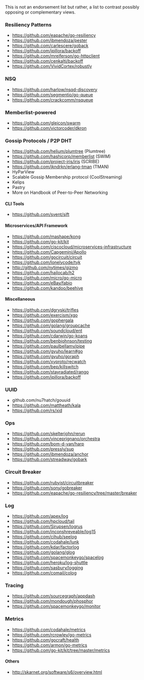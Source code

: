 This is not an endorsement list but rather, a list to contrast possibly opposing or complementary views.

### Resiliency Patterns

- https://github.com/eapache/go-resiliency
- https://github.com/ibmendoza/pester
- https://github.com/carlescere/goback
- https://github.com/jpillora/backoff
- https://github.com/mreiferson/go-httpclient
- https://github.com/cenkalti/backoff
- https://github.com/VividCortex/robustly

### NSQ

- https://github.com/harlow/nsqd-discovery
- https://github.com/segmentio/go-queue
- https://github.com/crackcomm/nsqueue

### Memberlist-powered

- https://github.com/gleicon/swarm
- https://github.com/victorcoder/dkron

### Gossip Protocols / P2P DHT

- https://github.com/helium/plumtree (Plumtree)
- https://github.com/hashicorp/memberlist (SWIM)
- https://github.com/project-iris/iris (SCRIBE)
- https://github.com/jkndrkn/erlang-tman (TMAN)
- HyParView
- Scalable Gossip Membership protocol (CoolStreaming)
- Kelips
- Pastry
- More on Handbook of Peer-to-Peer Networking

#### CLI Tools

- https://github.com/svent/sift

#### Microservices/API Framework

- https://github.com/mashape/kong
- https://github.com/go-kit/kit
- https://github.com/ciscocloud/microservices-infrastructure
- https://github.com/Capgemini/Apollo
- https://github.com/gocircuit/circuit
- https://github.com/lonelycode/tyk
- http://github.com/nytimes/gizmo
- https://github.com/hailocab/h2
- https://github.com/micro/go-micro
- https://github.com/eBay/fabio
- https://github.com/kandoo/beehive

#### Miscellaneous

- https://github.com/dgryski/trifles
- https://github.com/exercism/xgo
- https://github.com/gophergala
- https://github.com/golang/groupcache
- https://github.com/soundcloud/ent
- https://github.com/cdarwin/go-koans
- https://github.com/benbjohnson/testing
- https://github.com/paulbellamy/pipe
- https://github.com/gyuho/learn#go
- https://github.com/gyuho/goraph
- https://github.com/xyproto/recwatch
- https://github.com/bep/killswitch
- https://github.com/stayradiated/rango
- https://github.com/jpillora/backoff

### UUID

- github.com/nu7hatch/gouuid
- https://github.com/mattheath/kala
- https://github.com/rs/xid

### Ops

- https://github.com/skelterjohn/rerun
- https://github.com/vinceprignano/orchestra
- https://github.com/bom-d-van/harp
- https://github.com/pressly/sup
- https://github.com/ibmendoza/anchor
- https://github.com/streadway/gobark

### Circuit Breaker

- https://github.com/rubyist/circuitbreaker
- https://github.com/sony/gobreaker
- https://github.com/eapache/go-resiliency/tree/master/breaker

### Log 

- https://github.com/apex/log
- https://github.com/hpcloud/tail
- https://github.com/Sirupsen/logrus
- https://github.com/inconshreveable/log15
- https://github.com/cihub/seelog
- https://github.com/codahale/lunk
- https://github.com/kdar/factorlog
- https://github.com/golang/glog
- https://github.com/spacemonkeygo/spacelog
- https://github.com/heroku/log-shuttle
- https://github.com/sasbury/logging
- https://github.com/comail/colog

### Tracing

- https://github.com/sourcegraph/appdash
- https://github.com/mondough/phosphor
- https://github.com/spacemonkeygo/monitor

### Metrics

- https://github.com/codahale/metrics
- https://github.com/rcrowley/go-metrics
- https://github.com/gocraft/health
- https://github.com/armon/go-metrics
- https://github.com/go-kit/kit/tree/master/metrics

#### Others

- http://skarnet.org/software/s6/overview.html
